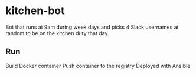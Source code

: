 # kitchen-bot

Bot that runs at 9am during week days and picks 4 Slack usernames at random to be on the kitchen duty that day.

## Run
Build Docker container
Push container to the registry
Deployed with Ansible
